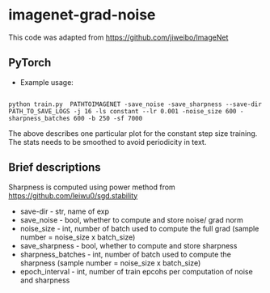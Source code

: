 # imagenet-grad-noise

This code was adapted from https://github.com/jiweibo/ImageNet


## PyTorch

- Example usage:
```

python train.py  PATHTOIMAGENET -save_noise -save_sharpness --save-dir PATH_TO_SAVE_LOGS -j 16 -ls constant --lr 0.001 -noise_size 600 -sharpness_batches 600 -b 250 -sf 7000

```
The above describes one particular plot for the constant step size training.
The stats needs to be smoothed to avoid periodicity in text. 

## Brief descriptions


Sharpness is computed using power method from https://github.com/leiwu0/sgd.stability


- save-dir - str, name of exp
- save_noise - bool, whether to compute and store noise/ grad norm
- noise_size - int, number of batch used to compute the full grad (sample number = noise_size x batch_size)
- save_sharpness - bool, whether to compute and store sharpness
- sharpness_batches - int, number of batch used to compute the sharpness (sample number = noise_size x batch_size)
- epoch_interval - int, number of train epcohs per computation of noise and sharpness


